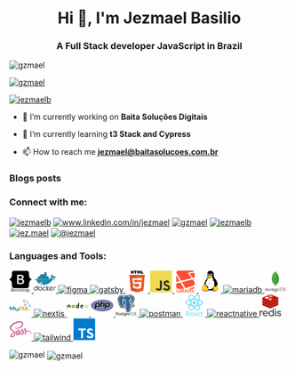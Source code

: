 <h1 align="center">Hi 👋, I'm Jezmael Basilio</h1>
<h3 align="center">A Full Stack developer JavaScript in Brazil</h3>

<p align="left"> <img src="https://komarev.com/ghpvc/?username=gzmael&label=Profile%20views&color=0e75b6&style=flat" alt="gzmael" /> </p>

<p align="left"> <a href="https://github.com/ryo-ma/github-profile-trophy"><img src="https://github-profile-trophy.vercel.app/?username=gzmael" alt="gzmael" /></a> </p>

<p align="left"> <a href="https://twitter.com/jezmaelb" target="blank"><img src="https://img.shields.io/twitter/follow/jezmaelb?logo=twitter&style=for-the-badge" alt="jezmaelb" /></a> </p>

- 🔭 I’m currently working on **Baita Soluções Digitais**

- 🌱 I’m currently learning **t3 Stack and Cypress**

<!-- - 📝 I regularly write articles on [https://medium.com/@jezmael](https://medium.com/@jezmael) -->

- 📫 How to reach me **jezmael@baitasolucoes.com.br**

### Blogs posts
<!-- BLOG-POST-LIST:START -->
<!-- BLOG-POST-LIST:END -->

<h3 align="left">Connect with me:</h3>
<p align="left">
<a href="https://twitter.com/jezmaelb" target="blank"><img align="center" src="https://cdn.jsdelivr.net/npm/simple-icons@3.0.1/icons/twitter.svg" alt="jezmaelb" height="30" width="40" /></a>
<a href="https://linkedin.com/in/www.linkedin.com/in/jezmael" target="blank"><img align="center" src="https://cdn.jsdelivr.net/npm/simple-icons@3.0.1/icons/linkedin.svg" alt="www.linkedin.com/in/jezmael" height="30" width="40" /></a>
<a href="https://codesandbox.com/gzmael" target="blank"><img align="center" src="https://cdn.jsdelivr.net/npm/simple-icons@3.0.1/icons/codesandbox.svg" alt="gzmael" height="30" width="40" /></a>
<a href="https://fb.com/jezmaelb" target="blank"><img align="center" src="https://cdn.jsdelivr.net/npm/simple-icons@3.0.1/icons/facebook.svg" alt="jezmaelb" height="30" width="40" /></a>
<a href="https://instagram.com/jez.mael" target="blank"><img align="center" src="https://cdn.jsdelivr.net/npm/simple-icons@3.0.1/icons/instagram.svg" alt="jez.mael" height="30" width="40" /></a>
<a href="https://medium.com/@jezmael" target="blank"><img align="center" src="https://cdn.jsdelivr.net/npm/simple-icons@3.0.1/icons/medium.svg" alt="@jezmael" height="30" width="40" /></a>
</p>

<h3 align="left">Languages and Tools:</h3>
<p align="left"> <a href="https://getbootstrap.com" target="_blank"> <img src="https://raw.githubusercontent.com/devicons/devicon/master/icons/bootstrap/bootstrap-plain-wordmark.svg" alt="bootstrap" width="40" height="40"/> </a> <a href="https://www.docker.com/" target="_blank"> <img src="https://raw.githubusercontent.com/devicons/devicon/master/icons/docker/docker-original-wordmark.svg" alt="docker" width="40" height="40"/> </a> <a href="https://www.figma.com/" target="_blank"> <img src="https://www.vectorlogo.zone/logos/figma/figma-icon.svg" alt="figma" width="40" height="40"/> </a> <a href="https://www.gatsbyjs.com/" target="_blank"> <img src="https://www.vectorlogo.zone/logos/gatsbyjs/gatsbyjs-icon.svg" alt="gatsby" width="40" height="40"/> </a> <a href="https://www.w3.org/html/" target="_blank"> <img src="https://raw.githubusercontent.com/devicons/devicon/master/icons/html5/html5-original-wordmark.svg" alt="html5" width="40" height="40"/> </a> <a href="https://developer.mozilla.org/en-US/docs/Web/JavaScript" target="_blank"> <img src="https://raw.githubusercontent.com/devicons/devicon/master/icons/javascript/javascript-original.svg" alt="javascript" width="40" height="40"/> </a> <a href="https://laravel.com/" target="_blank"> <img src="https://raw.githubusercontent.com/devicons/devicon/master/icons/laravel/laravel-plain-wordmark.svg" alt="laravel" width="40" height="40"/> </a> <a href="https://www.linux.org/" target="_blank"> <img src="https://raw.githubusercontent.com/devicons/devicon/master/icons/linux/linux-original.svg" alt="linux" width="40" height="40"/> </a> <a href="https://mariadb.org/" target="_blank"> <img src="https://www.vectorlogo.zone/logos/mariadb/mariadb-icon.svg" alt="mariadb" width="40" height="40"/> </a> <a href="https://www.mongodb.com/" target="_blank"> <img src="https://raw.githubusercontent.com/devicons/devicon/master/icons/mongodb/mongodb-original-wordmark.svg" alt="mongodb" width="40" height="40"/> </a> <a href="https://www.mysql.com/" target="_blank"> <img src="https://raw.githubusercontent.com/devicons/devicon/master/icons/mysql/mysql-original-wordmark.svg" alt="mysql" width="40" height="40"/> </a> <a href="https://nextjs.org/" target="_blank"> <img src="https://cdn.worldvectorlogo.com/logos/nextjs-3.svg" alt="nextjs" width="40" height="40"/> </a> <a href="https://nodejs.org" target="_blank"> <img src="https://raw.githubusercontent.com/devicons/devicon/master/icons/nodejs/nodejs-original-wordmark.svg" alt="nodejs" width="40" height="40"/> </a> <a href="https://www.php.net" target="_blank"> <img src="https://raw.githubusercontent.com/devicons/devicon/master/icons/php/php-original.svg" alt="php" width="40" height="40"/> </a> <a href="https://www.postgresql.org" target="_blank"> <img src="https://raw.githubusercontent.com/devicons/devicon/master/icons/postgresql/postgresql-original-wordmark.svg" alt="postgresql" width="40" height="40"/> </a> <a href="https://postman.com" target="_blank"> <img src="https://www.vectorlogo.zone/logos/getpostman/getpostman-icon.svg" alt="postman" width="40" height="40"/> </a> <a href="https://reactjs.org/" target="_blank"> <img src="https://raw.githubusercontent.com/devicons/devicon/master/icons/react/react-original-wordmark.svg" alt="react" width="40" height="40"/> </a> <a href="https://reactnative.dev/" target="_blank"> <img src="https://reactnative.dev/img/header_logo.svg" alt="reactnative" width="40" height="40"/> </a> <a href="https://redis.io" target="_blank"> <img src="https://raw.githubusercontent.com/devicons/devicon/master/icons/redis/redis-original-wordmark.svg" alt="redis" width="40" height="40"/> </a> <a href="https://sass-lang.com" target="_blank"> <img src="https://raw.githubusercontent.com/devicons/devicon/master/icons/sass/sass-original.svg" alt="sass" width="40" height="40"/> </a> <a href="https://tailwindcss.com/" target="_blank"> <img src="https://www.vectorlogo.zone/logos/tailwindcss/tailwindcss-icon.svg" alt="tailwind" width="40" height="40"/> </a> <a href="https://www.typescriptlang.org/" target="_blank"> <img src="https://raw.githubusercontent.com/devicons/devicon/master/icons/typescript/typescript-original.svg" alt="typescript" width="40" height="40"/> </a> </p>

<p><img align="left" src="https://github-readme-stats.vercel.app/api/top-langs?username=gzmael&show_icons=true&locale=en&layout=compact" alt="gzmael" /></p>

<p>&nbsp;<img align="center" src="https://github-readme-stats.vercel.app/api?username=gzmael&show_icons=true&locale=en" alt="gzmael" /></p>
